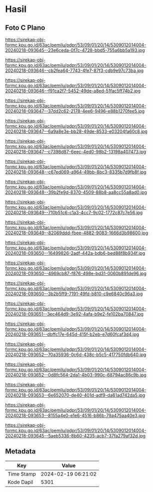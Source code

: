 # Hasil

## Foto C Plano

https://sirekap-obj-formc.kpu.go.id/63ac/pemilu/pdpr/53/09/01/20/14/5309012014004-20240218-093645--23e6ceda-0f7c-4728-bbd5-755a6bb5a193.jpg

https://sirekap-obj-formc.kpu.go.id/63ac/pemilu/pdpr/53/09/01/20/14/5309012014004-20240218-093646--cb2fea64-7743-4fe7-87f3-cdb9e97c73ba.jpg

https://sirekap-obj-formc.kpu.go.id/63ac/pemilu/pdpr/53/09/01/20/14/5309012014004-20240218-093646--f91ca2f7-5452-49de-a8ed-51fac5ff74b2.jpg

https://sirekap-obj-formc.kpu.go.id/63ac/pemilu/pdpr/53/09/01/20/14/5309012014004-20240218-093647--37dd2c62-2178-4ee6-9496-e88b1270fee5.jpg

https://sirekap-obj-formc.kpu.go.id/63ac/pemilu/pdpr/53/09/01/20/14/5309012014004-20240218-093647--6a9a8e3e-bb28-49de-8533-e03204fa60c8.jpg

https://sirekap-obj-formc.kpu.go.id/63ac/pemilu/pdpr/53/09/01/20/14/5309012014004-20240218-093647--c7398d87-6eec-4ed0-98b2-13198a407473.jpg

https://sirekap-obj-formc.kpu.go.id/63ac/pemilu/pdpr/53/09/01/20/14/5309012014004-20240218-093648--c67ed069-a964-49bb-8bc3-8335b7d9fb8f.jpg

https://sirekap-obj-formc.kpu.go.id/63ac/pemilu/pdpr/53/09/01/20/14/5309012014004-20240218-093648--39b2fe9d-8370-4509-88b8-aa8cc55a8ad0.jpg

https://sirekap-obj-formc.kpu.go.id/63ac/pemilu/pdpr/53/09/01/20/14/5309012014004-20240218-093649--710b51c6-c1a3-4cc7-9c02-1772c87c7e56.jpg

https://sirekap-obj-formc.kpu.go.id/63ac/pemilu/pdpr/53/09/01/20/14/5309012014004-20240218-093649--82069ddd-fbee-4882-9083-1666d3b98600.jpg

https://sirekap-obj-formc.kpu.go.id/63ac/pemilu/pdpr/53/09/01/20/14/5309012014004-20240218-093650--16499826-2adf-442a-bdb6-bed88f8b934f.jpg

https://sirekap-obj-formc.kpu.go.id/63ac/pemilu/pdpr/53/09/01/20/14/5309012014004-20240218-093650--4969cb87-f876-498e-bd31-0060b891de96.jpg

https://sirekap-obj-formc.kpu.go.id/63ac/pemilu/pdpr/53/09/01/20/14/5309012014004-20240218-093650--3b2b5ff9-7191-49fd-b810-c9e6840c96a3.jpg

https://sirekap-obj-formc.kpu.go.id/63ac/pemilu/pdpr/53/09/01/20/14/5309012014004-20240218-093651--3ec464d9-3e92-4afa-b9e2-fe102ba70847.jpg

https://sirekap-obj-formc.kpu.go.id/63ac/pemilu/pdpr/53/09/01/20/14/5309012014004-20240218-093651--dbffc17e-645d-415f-b2eb-e7d60fcaf3d4.jpg

https://sirekap-obj-formc.kpu.go.id/63ac/pemilu/pdpr/53/09/01/20/14/5309012014004-20240218-093652--70a35936-0c6d-438c-b5c5-417750fdb640.jpg

https://sirekap-obj-formc.kpu.go.id/63ac/pemilu/pdpr/53/09/01/20/14/5309012014004-20240218-093652--0d8fc564-2da1-4b03-990c-68794ac86c9b.jpg

https://sirekap-obj-formc.kpu.go.id/63ac/pemilu/pdpr/53/09/01/20/14/5309012014004-20240218-093653--6e652070-de40-401d-adf9-da61ad742da5.jpg

https://sirekap-obj-formc.kpu.go.id/63ac/pemilu/pdpr/53/09/01/20/14/5309012014004-20240218-093653--8155a4e0-e1e6-4516-b86b-79a475aa40e3.jpg

https://sirekap-obj-formc.kpu.go.id/63ac/pemilu/pdpr/53/09/01/20/14/5309012014004-20240218-093645--5aeb5336-8b60-4235-acb7-37fa279af32d.jpg


## Metadata

| Key        | Value               |
| ---------- | ------------------- |
| Time Stamp | 2024-02-19 06:21:02 |
| Kode Dapil | 5301                |



